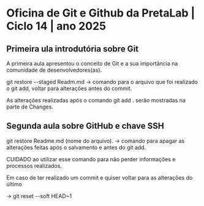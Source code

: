 # Oficina de Git e Github da PretaLab | Ciclo 14 | ano 2025

## Primeira ula introdutória sobre Git
A primeira aula apresentou o conceito de Git e a sua importância na comunidade de desenvolvedores(as).

git restore --staged Readm.md
-> comando para o arquivo que foi realizado o git add, voltar para alterações antes do commit. 

As alterações realizadas após o comando git add . serão mostradas na parte de Changes. 


## Segunda aula sobre GitHub e chave SSH

git restore Readme.md (nome do arquivo).
-> comando para apagar as alterações feitas após o salvamento e antes do git add. 

CUIDADO ao utilizar esse comando para não perder informações e processos realizados. 

Em caso de ter realizado um commit e quiser voltar para as alterações do último

-> git reset --soft HEAD~1